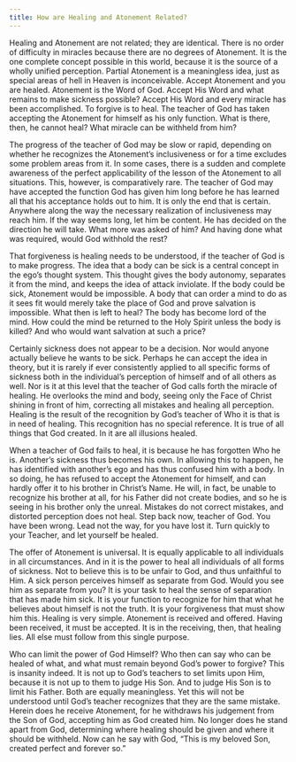 ```yaml
---
title: How are Healing and Atonement Related?
---
```


Healing and Atonement are not related; they are identical. There is no
order of difficulty in miracles because there are no degrees of
Atonement. It is the one complete concept possible in this world,
because it is the source of a wholly unified perception. Partial
Atonement is a meaningless idea, just as special areas of hell in Heaven
is inconceivable. Accept Atonement and you are healed. Atonement is the
Word of God. Accept His Word and what remains to make sickness possible?
Accept His Word and every miracle has been accomplished. To forgive is
to heal. The teacher of God has taken accepting the Atonement for
himself as his only function. What is there, then, he cannot heal? What
miracle can be withheld from him?

The progress of the teacher of God may be slow or rapid, depending on
whether he recognizes the Atonement’s inclusiveness or for a time
excludes some problem areas from it. In some cases, there is a sudden
and complete awareness of the perfect applicability of the lesson of the
Atonement to all situations. This, however, is comparatively rare. The
teacher of God may have accepted the function God has given him long
before he has learned all that his acceptance holds out to him. It is
only the end that is certain. Anywhere along the way the necessary
realization of inclusiveness may reach him. If the way seems long, let
him be content. He has decided on the direction he will take. What more
was asked of him? And having done what was required, would God withhold
the rest?

That forgiveness is healing needs to be understood, if the teacher of
God is to make progress. The idea that a body can be sick is a central
concept in the ego’s thought system. This thought gives the body
autonomy, separates it from the mind, and keeps the idea of attack
inviolate. If the body could be sick, Atonement would be impossible. A
body that can order a mind to do as it sees fit would merely take the
place of God and prove salvation is impossible. What then is left to
heal? The body has become lord of the mind. How could the mind be
returned to the Holy Spirit unless the body is
killed? And who would want salvation at such a price?

Certainly sickness does not appear to be a decision. Nor would anyone
actually believe he wants to be sick. Perhaps he can accept the idea in
theory, but it is rarely if ever consistently applied to all specific
forms of sickness both in the individual’s perception of himself and of
all others as well. Nor is it at this level that the teacher of God
calls forth the miracle of healing. He overlooks the mind and body,
seeing only the Face of Christ shining in front of him, correcting all
mistakes and healing all perception. Healing is the result of the
recognition by God’s teacher of Who it is that is in need of healing.
This recognition has no special reference. It is true of all things that
God created. In it are all illusions healed.

When a teacher of God fails to heal, it is because he has forgotten Who
he is. Another’s sickness thus becomes his own. In allowing this to
happen, he has identified with another’s ego and has thus confused him
with a body. In so doing, he has refused to accept the Atonement for
himself, and can hardly offer it to his brother in Christ’s Name. He
will, in fact, be unable to recognize his brother at all, for his Father
did not create bodies, and so he is seeing in his brother only the
unreal. Mistakes do not correct mistakes, and distorted perception does
not heal. Step back now, teacher of God. You have been wrong. Lead not
the way, for you have lost it. Turn quickly to your Teacher, and let
yourself be healed.

The offer of Atonement is universal. It is equally applicable to all
individuals in all circumstances. And in it is the power to heal all
individuals of all forms of sickness. Not to believe this is to be
unfair to God, and thus unfaithful to Him. A sick person perceives
himself as separate from God. Would you see him as separate from you? It
is your task to heal the sense of separation that has made him sick. It
is your function to recognize for him that what he believes about
himself is not the truth. It is your forgiveness that must show him
this. Healing is very simple. Atonement is received and offered. Having
been received, it must be accepted. It is in the receiving, then, that
healing lies. All else must follow from this single purpose.

Who can limit the power of God Himself? Who then can say who can be
healed of what, and what must remain beyond God’s power to forgive? This
is insanity indeed. It is not up to God’s
teachers to set limits upon Him, because it is not up to them to judge
His Son. And to judge His Son is to limit his Father. Both are equally
meaningless. Yet this will not be understood until God’s teacher
recognizes that they are the same mistake. Herein does he receive
Atonement, for he withdraws his judgement from the Son of God, accepting
him as God created him. No longer does he stand apart from God,
determining where healing should be given and where it should be
withheld. Now can he say with God, “This is my beloved Son, created
perfect and forever so.”

